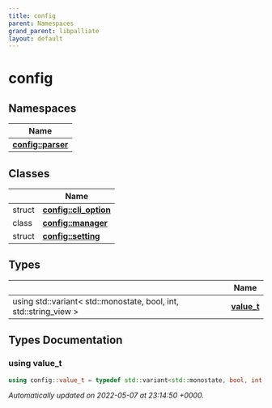 ```yaml
---
title: config
parent: Namespaces
grand_parent: libpalliate
layout: default
---
```


# config



## Namespaces

| Name           |
| -------------- |
| **[config::parser](/libpalliate/generated/Namespaces/namespaceconfig_1_1parser)**  |

## Classes

|                | Name           |
| -------------- | -------------- |
| struct | **[config::cli_option](/libpalliate/generated/Classes/structconfig_1_1cli__option)**  |
| class | **[config::manager](/libpalliate/generated/Classes/classconfig_1_1manager)**  |
| struct | **[config::setting](/libpalliate/generated/Classes/structconfig_1_1setting)**  |

## Types

|                | Name           |
| -------------- | -------------- |
| using std::variant< std::monostate, bool, int, std::string_view > | **[value_t](/libpalliate/generated/Namespaces/namespaceconfig#using-value-t)**  |

## Types Documentation

### using value_t

```cpp
using config::value_t = typedef std::variant<std::monostate, bool, int, std::string_view>;
```








_Automatically updated on 2022-05-07 at 23:14:50 +0000._